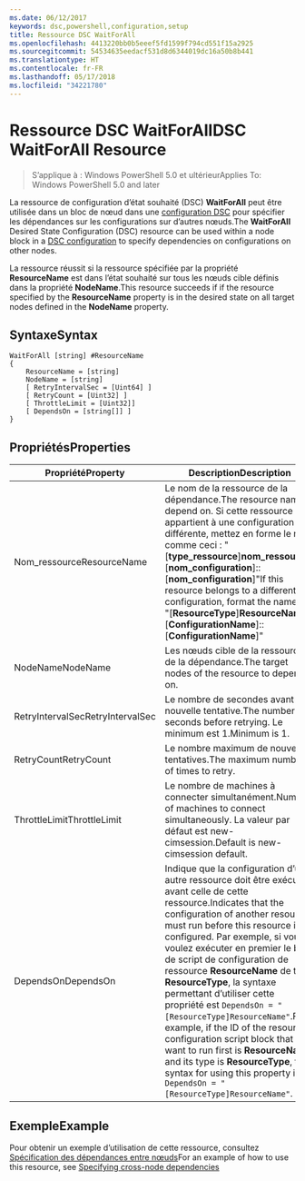 ```yaml
---
ms.date: 06/12/2017
keywords: dsc,powershell,configuration,setup
title: Ressource DSC WaitForAll
ms.openlocfilehash: 4413220bb0b5eeef5fd1599f794cd551f15a2925
ms.sourcegitcommit: 54534635eedacf531d8d6344019dc16a50b8b441
ms.translationtype: HT
ms.contentlocale: fr-FR
ms.lasthandoff: 05/17/2018
ms.locfileid: "34221780"
---
```

# <a name="dsc-waitforall-resource"></a><span data-ttu-id="975fc-103">Ressource DSC WaitForAll</span><span class="sxs-lookup"><span data-stu-id="975fc-103">DSC WaitForAll Resource</span></span>

> <span data-ttu-id="975fc-104">S’applique à : Windows PowerShell 5.0 et ultérieur</span><span class="sxs-lookup"><span data-stu-id="975fc-104">Applies To: Windows PowerShell 5.0 and later</span></span>

<span data-ttu-id="975fc-105">La ressource de configuration d’état souhaité (DSC) **WaitForAll** peut être utilisée dans un bloc de nœud dans une [configuration DSC](configurations.md) pour spécifier les dépendances sur les configurations sur d’autres nœuds.</span><span class="sxs-lookup"><span data-stu-id="975fc-105">The **WaitForAll** Desired State Configuration (DSC) resource can be used within a node block in a [DSC configuration](configurations.md) to specify dependencies on configurations on other nodes.</span></span>

<span data-ttu-id="975fc-106">La ressource réussit si la ressource spécifiée par la propriété **ResourceName** est dans l’état souhaité sur tous les nœuds cible définis dans la propriété **NodeName**.</span><span class="sxs-lookup"><span data-stu-id="975fc-106">This resource succeeds if if the resource specified by the **ResourceName** property is in the desired state on all target nodes defined in the **NodeName** property.</span></span>


## <a name="syntax"></a><span data-ttu-id="975fc-107">Syntaxe</span><span class="sxs-lookup"><span data-stu-id="975fc-107">Syntax</span></span>

```
WaitForAll [string] #ResourceName
{
    ResourceName = [string]
    NodeName = [string]
    [ RetryIntervalSec = [Uint64] ]
    [ RetryCount = [Uint32] ]
    [ ThrottleLimit = [Uint32]]
    [ DependsOn = [string[]] ]
}
```

## <a name="properties"></a><span data-ttu-id="975fc-108">Propriétés</span><span class="sxs-lookup"><span data-stu-id="975fc-108">Properties</span></span>

|  <span data-ttu-id="975fc-109">Propriété</span><span class="sxs-lookup"><span data-stu-id="975fc-109">Property</span></span>  |  <span data-ttu-id="975fc-110">Description</span><span class="sxs-lookup"><span data-stu-id="975fc-110">Description</span></span>   |
|---|---|
| <span data-ttu-id="975fc-111">Nom_ressource</span><span class="sxs-lookup"><span data-stu-id="975fc-111">ResourceName</span></span>| <span data-ttu-id="975fc-112">Le nom de la ressource de la dépendance.</span><span class="sxs-lookup"><span data-stu-id="975fc-112">The resource name to depend on.</span></span> <span data-ttu-id="975fc-113">Si cette ressource appartient à une configuration différente, mettez en forme le nom comme ceci : "[__type_ressource__]__nom_ressource__::[__nom_configuration__]::[__nom_configuration__]"</span><span class="sxs-lookup"><span data-stu-id="975fc-113">If this resource belongs to a different configuration, format the name as "[__ResourceType__]__ResourceName__::[__ConfigurationName__]::[__ConfigurationName__]"</span></span>|
| <span data-ttu-id="975fc-114">NodeName</span><span class="sxs-lookup"><span data-stu-id="975fc-114">NodeName</span></span>| <span data-ttu-id="975fc-115">Les nœuds cible de la ressource de la dépendance.</span><span class="sxs-lookup"><span data-stu-id="975fc-115">The target nodes of the resource to depend on.</span></span>|
| <span data-ttu-id="975fc-116">RetryIntervalSec</span><span class="sxs-lookup"><span data-stu-id="975fc-116">RetryIntervalSec</span></span>| <span data-ttu-id="975fc-117">Le nombre de secondes avant la nouvelle tentative.</span><span class="sxs-lookup"><span data-stu-id="975fc-117">The number of seconds before retrying.</span></span> <span data-ttu-id="975fc-118">Le minimum est 1.</span><span class="sxs-lookup"><span data-stu-id="975fc-118">Minimum is 1.</span></span>|
| <span data-ttu-id="975fc-119">RetryCount</span><span class="sxs-lookup"><span data-stu-id="975fc-119">RetryCount</span></span>| <span data-ttu-id="975fc-120">Le nombre maximum de nouvelles tentatives.</span><span class="sxs-lookup"><span data-stu-id="975fc-120">The maximum number of times to retry.</span></span>|
| <span data-ttu-id="975fc-121">ThrottleLimit</span><span class="sxs-lookup"><span data-stu-id="975fc-121">ThrottleLimit</span></span>| <span data-ttu-id="975fc-122">Le nombre de machines à connecter simultanément.</span><span class="sxs-lookup"><span data-stu-id="975fc-122">Number of machines to connect simultaneously.</span></span> <span data-ttu-id="975fc-123">La valeur par défaut est new-cimsession.</span><span class="sxs-lookup"><span data-stu-id="975fc-123">Default is new-cimsession default.</span></span>|
| <span data-ttu-id="975fc-124">DependsOn</span><span class="sxs-lookup"><span data-stu-id="975fc-124">DependsOn</span></span> | <span data-ttu-id="975fc-125">Indique que la configuration d’une autre ressource doit être exécutée avant celle de cette ressource.</span><span class="sxs-lookup"><span data-stu-id="975fc-125">Indicates that the configuration of another resource must run before this resource is configured.</span></span> <span data-ttu-id="975fc-126">Par exemple, si vous voulez exécuter en premier le bloc de script de configuration de ressource __ResourceName__ de type __ResourceType__, la syntaxe permettant d’utiliser cette propriété est `DependsOn = "[ResourceType]ResourceName"`.</span><span class="sxs-lookup"><span data-stu-id="975fc-126">For example, if the ID of the resource configuration script block that you want to run first is __ResourceName__ and its type is __ResourceType__, the syntax for using this property is `DependsOn = "[ResourceType]ResourceName"`.</span></span>|


## <a name="example"></a><span data-ttu-id="975fc-127">Exemple</span><span class="sxs-lookup"><span data-stu-id="975fc-127">Example</span></span>

<span data-ttu-id="975fc-128">Pour obtenir un exemple d’utilisation de cette ressource, consultez [Spécification des dépendances entre nœuds](crossNodeDependencies.md)</span><span class="sxs-lookup"><span data-stu-id="975fc-128">For an example of how to use this resource, see [Specifying cross-node dependencies](crossNodeDependencies.md)</span></span>